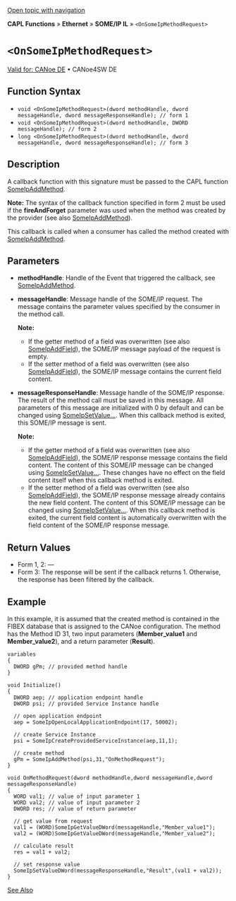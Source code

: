 [Open topic with navigation](../../../../../../CANoeDEFamily.htm#Topics/CAPLFunctions/IP/SOMEIPIL/Functions/CAPLfunctionOnSomeIpMethodRequest.md)

**CAPL Functions** » **Ethernet** » **SOME/IP IL** » `<OnSomeIpMethodRequest>`

# `<OnSomeIpMethodRequest>`

[Valid for: CANoe DE](../../../../Shared/FeatureAvailability.md) • CANoe4SW DE

## Function Syntax

- `void <OnSomeIpMethodRequest>(dword methodHandle, dword messageHandle, dword messageResponseHandle); // form 1`
- `void <OnSomeIpMethodRequest>(dword methodHandle, DWORD messageHandle); // form 2`
- `long <OnSomeIpMethodRequest>(dword methodHandle, dword messageHandle, dword messageResponseHandle); // form 3`

## Description

A callback function with this signature must be passed to the CAPL function [SomeIpAddMethod](CAPLfunctionSomeIpAddMethod.md).

**Note:** The syntax of the callback function specified in form 2 must be used if the **fireAndForget** parameter was used when the method was created by the provider (see also [SomeIpAddMethod](CAPLfunctionSomeIpAddMethod.md)).

This callback is called when a consumer has called the method created with [SomeIpAddMethod](CAPLfunctionSomeIpAddMethod.md).

## Parameters

- **methodHandle**: Handle of the Event that triggered the callback, see [SomeIpAddMethod](CAPLfunctionSomeIpAddMethod.md).
- **messageHandle**: Message handle of the SOME/IP request. The message contains the parameter values specified by the consumer in the method call.

  **Note:**
  - If the getter method of a field was overwritten (see also [SomeIpAddField](CAPLfunctionSomeIpAddField.md)), the SOME/IP message payload of the request is empty.
  - If the setter method of a field was overwritten (see also [SomeIpAddField](CAPLfunctionSomeIpAddField.md)), the SOME/IP message contains the current field content.

- **messageResponseHandle**: Message handle of the SOME/IP response. The result of the method call must be saved in this message. All parameters of this message are initialized with 0 by default and can be changed using [SomeIpSetValue...](CAPLfunctionSomeIpSetValue.md). When this callback method is exited, this SOME/IP message is sent.

  **Note:**
  - If the getter method of a field was overwritten (see also [SomeIpAddField](CAPLfunctionSomeIpAddField.md)), the SOME/IP response message contains the field content. The content of this SOME/IP message can be changed using [SomeIpSetValue...](CAPLfunctionSomeIpSetValue.md). These changes have no effect on the field content itself when this callback method is exited.
  - If the setter method of a field was overwritten (see also [SomeIpAddField](CAPLfunctionSomeIpAddField.md)), the SOME/IP response message already contains the new field content. The content of this SOME/IP message can be changed using [SomeIpSetValue...](CAPLfunctionSomeIpSetValue.md). When this callback method is exited, the current field content is automatically overwritten with the field content of the SOME/IP response message.

## Return Values

- Form 1, 2: —
- Form 3: The response will be sent if the callback returns 1. Otherwise, the response has been filtered by the callback.

## Example

In this example, it is assumed that the created method is contained in the FIBEX database that is assigned to the CANoe configuration. The method has the Method ID 31, two input parameters (**Member_value1** and **Member_value2**), and a return parameter (**Result**).

```plaintext
variables
{
  DWORD gPm; // provided method handle
}

void Initialize()
{
  DWORD aep; // application endpoint handle
  DWORD psi; // provided Service Instance handle

  // open application endpoint
  aep = SomeIpOpenLocalApplicationEndpoint(17, 50002);

  // create Service Instance
  psi = SomeIpCreateProvidedServiceInstance(aep,11,1);

  // create method
  gPm = SomeIpAddMethod(psi,31,"OnMethodRequest");
}

void OnMethodRequest(dword methodHandle,dword messageHandle,dword messageResponseHandle)
{
  WORD val1; // value of input parameter 1
  WORD val2; // value of input parameter 2
  DWORD res; // value of return parameter

  // get value from request
  val1 = (WORD)SomeIpGetValueDWord(messageHandle,"Member_value1");
  val2 = (WORD)SomeIpGetValueDWord(messageHandle,"Member_value2");

  // calculate result
  res = val1 + val2;

  // set response value
  SomeIpSetValueDWord(messageResponseHandle,"Result",(val1 + val2));
}
```

[See Also](javascript:void(0);)